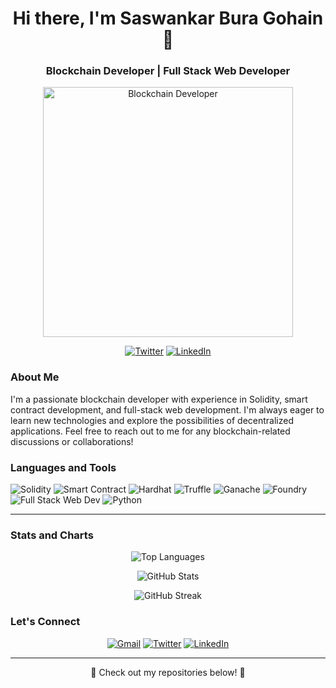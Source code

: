 <h1 align="center">Hi there, I'm Saswankar Bura Gohain 👋</h1>
<h3 align="center">Blockchain Developer | Full Stack Web Developer</h3>
<p align="center">
  <img width="400" src="https://www.technoloader.com/blog/wp-content/uploads/2020/07/Hire-a-Blockchain-Developer.gif" alt="Blockchain Developer">
</p>

<p align="center">
  <a href="https://twitter.com/saswankar_dev0" target="_blank"><img src="https://img.shields.io/twitter/follow/saswankar_dev0?style=for-the-badge&logo=twitter&logoColor=white" alt="Twitter"></a>
  <a href="https://linkedin.com/in/saswankarburagohain" target="_blank"><img src="https://img.shields.io/badge/-LinkedIn-blue?style=for-the-badge&logo=linkedin&logoColor=white" alt="LinkedIn"></a>
</p>

<h3>About Me</h3>
<p>
  I'm a passionate blockchain developer with experience in Solidity, smart contract development, and full-stack web development. I'm always eager to learn new technologies and explore the possibilities of decentralized applications. Feel free to reach out to me for any blockchain-related discussions or collaborations!
</p>

<h3>Languages and Tools</h3>
<p>
  <img src="https://img.shields.io/badge/Solidity-363636?style=for-the-badge&logo=solidity&logoColor=white" alt="Solidity">
  <img src="https://img.shields.io/badge/Smart%20Contract-363636?style=for-the-badge" alt="Smart Contract">
  <img src="https://img.shields.io/badge/Hardhat%20-%2341212E.svg?style=for-the-badge&logo=hardhat&logoColor=white" alt="Hardhat">
  <img src="https://img.shields.io/badge/Truffle%20-%235E81AC.svg?style=for-the-badge&logo=truffle&logoColor=white" alt="Truffle">
  <img src="https://img.shields.io/badge/Ganache%20-%231F2E3A.svg?style=for-the-badge&logo=ganache&logoColor=white" alt="Ganache">
  <img src="https://img.shields.io/badge/Foundry-222222?style=for-the-badge" alt="Foundry">
  <img src="https://img.shields.io/badge/Full%20Stack%20Web%20Dev-363636?style=for-the-badge" alt="Full Stack Web Dev">
  <img src="https://img.shields.io/badge/Python-3776AB?style=for-the-badge&logo=python&logoColor=white" alt="Python">
</p>

---

<h3>Stats and Charts</h3>
<p align="center">
  <img src="https://github-readme-stats.vercel.app/api/top-langs/?username=saswankar1&show_icons=true&layout=compact&langs_count=8&theme=dark" alt="Top Languages" />
</p>
<p align="center">
  <img src="https://github-readme-stats.vercel.app/api?username=saswankar1&show_icons=true&locale=en&count_private=true&theme=dark" alt="GitHub Stats" />
</p>
<p align="center">
  <img src="https://github-readme-streak-stats.herokuapp.com/?user=saswankar1&theme=dark" alt="GitHub Streak" />
</p>

<h3>Let's Connect</h3>
<p align="center">
  <a href="mailto:rajburagohain0@gmail.com"><img src="https://img.shields.io/badge/Gmail-D14836?style=for-the-badge&logo=gmail&logoColor=white" alt="Gmail"></a>
  <a href="https://twitter.com/saswankar_dev0" target="_blank"><img src="https://img.shields.io/badge/Twitter-%231DA1F2?style=for-the-badge&logo=twitter&logoColor=white" alt="Twitter"></a>
  <a href="https://linkedin.com/in/saswankarburagohain" target="_blank"><img src="https://img.shields.io/badge/LinkedIn-%230077B5?style=for-the-badge&logo=linkedin&logoColor=white" alt="LinkedIn"></a>
</p>

---

<p align="center">🚀 Check out my repositories below! 🚀</p>
